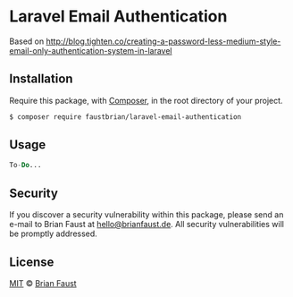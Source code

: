# Laravel Email Authentication


Based on http://blog.tighten.co/creating-a-password-less-medium-style-email-only-authentication-system-in-laravel
## Installation

Require this package, with [Composer](https://getcomposer.org/), in the root directory of your project.

``` bash
$ composer require faustbrian/laravel-email-authentication
```

## Usage

``` php
To-Do...
```

## Security

If you discover a security vulnerability within this package, please send an e-mail to Brian Faust at hello@brianfaust.de. All security vulnerabilities will be promptly addressed.

## License

[MIT](LICENSE) © [Brian Faust](https://brianfaust.de)
